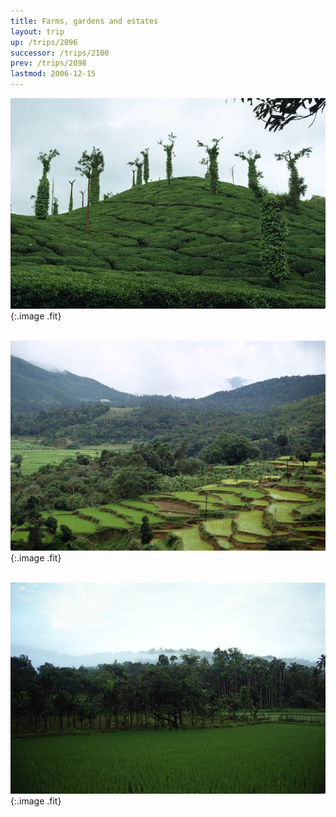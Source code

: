 ```yaml
---
title: Farms, gardens and estates
layout: trip
up: /trips/2096
successor: /trips/2100
prev: /trips/2098
lastmod: 2006-12-15
---
```


![wf-11.jpg](/images/trips/wf2003/wf-11.jpg 'wf-11.jpg'){:.image .fit}


&nbsp;
![wf-12.jpg](/images/trips/wf2003/wf-12.jpg 'wf-12.jpg'){:.image .fit}


&nbsp;
![wf-13.jpg](/images/trips/wf2003/wf-13.jpg 'wf-13.jpg'){:.image .fit}



